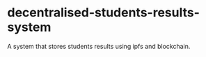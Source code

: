 # decentralised-students-results-system
A system that stores students results using ipfs and blockchain.
